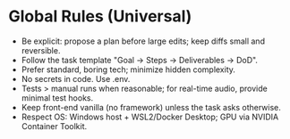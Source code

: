 # Global Rules (Universal)
- Be explicit: propose a plan before large edits; keep diffs small and reversible.
- Follow the task template "Goal → Steps → Deliverables → DoD".
- Prefer standard, boring tech; minimize hidden complexity.
- No secrets in code. Use .env.
- Tests > manual runs when reasonable; for real-time audio, provide minimal test hooks.
- Keep front-end vanilla (no framework) unless the task asks otherwise.
- Respect OS: Windows host + WSL2/Docker Desktop; GPU via NVIDIA Container Toolkit.
